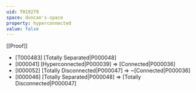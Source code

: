 ```yaml
---
uid: T019279
space: duncan's-space
property: hyperconnected
value: false
---
```

[[Proof]]

* [T000483] [Totally Separated|P000048]
* [I000041] [Hyperconnected|P000039] => [Connected|P000036]
* [I000052] [Totally Disconnected|P000047] => ~[Connected|P000036]
* [I000046] [Totally Separated|P000048] => [Totally Disconnected|P000047]

